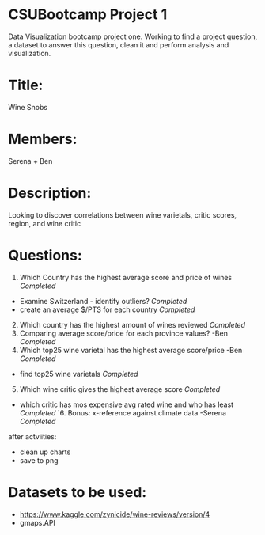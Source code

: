 # CSUBootcamp Project 1
Data Visualization bootcamp project one. Working to find a project question, a dataset to answer this question, clean it and perform analysis and visualization.

# Title: 
Wine Snobs
# Members: 
Serena + Ben
# Description: 
Looking to discover correlations between wine varietals, critic scores, region, and wine critic

# Questions:
1. Which Country has the highest average score and price of wines *Completed*
- Examine Switzerland - identify outliers? *Completed*
- create an average $/PTS for each country *Completed*
2. Which country has the highest amount of wines reviewed *Completed*
3. Comparing average score/price for each province values? -Ben *Completed*
4. Which top25 wine varietal has the highest average score/price -Ben *Completed*
- find top25 wine varietals *Completed*
5. Which wine critic gives the highest average score  *Completed*
- which critic has mos expensive avg rated wine and who has least *Completed*
`6. Bonus: x-reference against climate data -Serena *Completed*

after actviities:
- clean up charts
- save to png
# Datasets to be used: 
- https://www.kaggle.com/zynicide/wine-reviews/version/4
- gmaps.API


